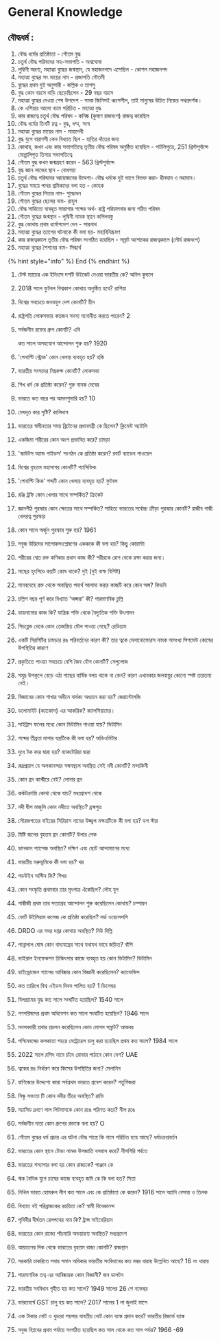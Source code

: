 # General Knowledge

## বৌদ্ধধর্ম :&#x20;

1. বৌদ্ধ ধর্মের প্রতিষ্ঠাতা - গৌতম বুদ্ধ
2. চতুর্থ বৌদ্ধ পরিষদের সহ-সভাপতি - অশ্বঘোষা
3. লুম্বিনী অরণ্য, মহাত্মা বুদ্ধের জন্মস্থান, যে মহাজনপদে এসেছিল - কোশল মহাজনপদ
4. মহাত্মা বুদ্ধের সৎ মায়ের নাম - প্রজাপতি গৌতমী
5. বুদ্ধের প্রথম দুই অনুসারী - কল্লিক ও তাপসু
6. বুদ্ধ কোন বয়সে বাড়ি ছেড়েছিলেন - 29 বছর বয়সে
7. মহাত্মা বুদ্ধের দেওয়া শেষ উপদেশ - সমস্ত জিনিসই ধ্বংসশীল, তাই মানুষের উচিত নিজের পথপ্রদর্শক।
8. কে এশিয়ার আলো নামে পরিচিত - মহাত্মা বুদ্ধ
9. কার রাজত্বে চতুর্থ বৌদ্ধ পরিষদ - কনিষ্ক (কুষাণ রাজবংশ) রাজত্ব করেছিল
10. বৌদ্ধ ধর্মের তিনটি রত্ন - বুদ্ধ, ধম্ম, সংঘ
11. মহাত্মা বুদ্ধের মায়ের নাম - মায়াদেবী
12. বুদ্ধ যুগে বারাণসী কেন বিখ্যাত ছিল - হাতির দাঁতের জন্য
13. কোথায়, কখন এবং কার সভাপতিত্বে তৃতীয় বৌদ্ধ পরিষদ অনুষ্ঠিত হয়েছিল - পাটলিপুত্রে, 251   খ্রিস্টপূর্বাব্দে মোগ্গালিপুত্ত তিসার সভাপতিত্বে
14. গৌতম বুদ্ধ কখন জন্মগ্রহণ করেন - 563 খ্রিস্টপূর্বাব্দে
15. বুদ্ধ জ্ঞান লাভের স্থান - বোধগয়া
16. চতুর্থ বৌদ্ধ পরিষদের আয়োজনের উদ্দেশ্য- বৌদ্ধ ধর্মকে দুই ভাগে বিভক্ত করা- হীনযান ও মহাযান।
17. বুদ্ধের সময়ে পাথর শ্রমিকদের বলা হত - কোহক
18. গৌতম বুদ্ধের পিতার নাম- শুদ্ধোধন
19. গৌতম বুদ্ধের ছেলের নাম- রাহুল
20. বৌদ্ধ সাহিত্যে ব্যবহৃত সান্তাগার শব্দের অর্থ- রাষ্ট্র পরিচালনার জন্য গঠিত পরিষদ
21. গৌতম বুদ্ধের জন্মস্থান - লুম্বিনী নামক স্থানে কপিলবস্তু
22. বুদ্ধ কোথায় প্রথম ধর্মোপদেশ দেন - সারনাথ
23. মহাত্মা বুদ্ধের ত্যাগের ঘটনাকে কী বলা হয়- মহাবিনিষ্ক্রমণ
24. কার রাজত্বকালে তৃতীয় বৌদ্ধ পরিষদ সংগঠিত হয়েছিল - সম্রাট অশোকের রাজত্বকালে (মৌর্য রাজবংশ)
25. মহাত্মা বুদ্ধের শৈশবের নাম- সিদ্ধার্থ

{% hint style="info" %}
End
{% endhint %}

1. টেস্ট ম্যাচের এক ইনিংসে দশটি উইকেট নেওয়া ভারতীয় কে? অনিল কুম্বলে
2. 2018 সালে ফুটবল বিশ্বকাপ কোথায় অনুষ্ঠিত হবে? রাশিয়া
3. বিশ্বের সবচেয়ে জনবহুল দেশ কোনটি? চীন
4. রাষ্ট্রপতি লোকসভায় কতজন সদস্য মনোনীত করতে পারেন? 2
5.  সর্বজনীন রক্তের গ্রুপ কোনটি? এবি

    কত সালে অসহযোগ আন্দোলন শুরু হয়? 1920
6. 'পেনাল্টি স্ট্রোক' কোন খেলায় ব্যবহৃত হয়? হকি
7. ভারতীয় সংসদের নিম্নকক্ষ কোনটি? লোকসভা
8. শিখ ধর্ম কে প্রতিষ্ঠা করেন? গুরু নানক দেবের
9. ভারতে কত বছর পর আদমশুমারি হয়? 10
10. মেঘদূত কার সৃষ্টি? কালিদাস
11. ভারতের স্বাধীনতার সময় ব্রিটেনের প্রধানমন্ত্রী কে ছিলেন? ক্লিমেন্ট অ্যাটলি
12. একজিমা শরীরের কোন অংশ প্রভাবিত করে? চামড়া
13. 'স্কাউটস অ্যান্ড গাইডস' সংগঠন কে প্রতিষ্ঠা করেন? রবার্ট ব্যাডেন পাওয়েল
14. বিশ্বের বৃহত্তম মহাসাগর কোনটি? প্যাসিফিক
15. 'পেনাল্টি কিক' শব্দটি কোন খেলায় ব্যবহৃত হয়? ফুটবল
16. রঞ্জি ট্রফি কোন খেলার সাথে সম্পর্কিত? ক্রিকেট
17. জ্ঞানপীঠ পুরস্কার কোন ক্ষেত্রের সাথে সম্পর্কিত? সাহিত্য ভারতের সর্বোচ্চ ক্রীড়া পুরস্কার কোনটি? রাজীব গান্ধী খেলরত্ন পুরস্কার
18. কোন সালে অর্জুন পুরস্কার শুরু হয়? 1961
19. সবুজ উদ্ভিদের সালোকসংশ্লেষণের একককে কী বলা হয়? কিছু কোয়ান্টা
20. শরীরের শ্বেত রক্ত ​​কণিকার প্রধান কাজ কী? শরীরকে রোগ থেকে রক্ষা করার জন্য।
21. মাছের হৃৎপিণ্ডে কয়টি কোষ থাকে? দুই (দুই কক্ষ বিশিষ্ট)
22. মানবদেহে রক্ত ​​থেকে অবাঞ্ছিত পদার্থ আলাদা করার কাজটি করে কোন অঙ্গ? কিডনি
23. চল্লিশ বছর পূর্ণ করে বিখ্যাত 'অপ্সরা' কী? পারমাণবিক চুল্লি
24. ডায়নামোর কাজ কি? যান্ত্রিক শক্তি থেকে বৈদ্যুতিক শক্তি উৎপাদন
25. পিচব্লেন্ড থেকে কোন তেজস্ক্রিয় মৌল পাওয়া গেছে? রেডিয়াম
26. একটি গিরগিটির চামড়ার রঙ পরিবর্তনের কারণ কী? তার ত্বকে মেলানোফোরস নামক অসংখ্য পিগমেন্ট কোষের উপস্থিতির কারণে
27. প্রকৃতিতে পাওয়া সবচেয়ে বেশি জৈব যৌগ কোনটি? সেলুলোজ
28. সমুদ্র উপকূলে বেড়ে ওঠা গাছের বার্ষিক বলয় থাকে না কেন? কারণ এখানকার জলবায়ুর কোনো স্পষ্ট তারতম্য নেই।
29. বিজ্ঞানের কোন শাখার অধীনে বার্ধক্য অধ্যয়ন করা হয়? জেরান্টোলজি
30. ডলোমাইট (ক্যাকোস) এর আকরিক? ক্যালসিয়ামের।
31. সাইট্রাস ফলের মধ্যে কোন ভিটামিন পাওয়া যায়? ভিটামিন
32. শব্দের তীব্রতা মাপার যন্ত্রটিকে কী বলা হয়? অডিওমিটার
33. দুধে টক কার দ্বারা হয়? ব্যাকটেরিয়া দ্বারা
34. রুদ্রপ্রয়াগ যে অলকানন্দার সঙ্গমস্থলে অবস্থিত সেই নদী কোনটি? মন্দাকিনী
35. কোন হ্রদ কাশ্মীরে নেই? লোনার হ্রদ
36. কর্কটক্রান্তি কোথা থেকে যায়? মধ্যপ্রদেশ থেকে
37. নদী দ্বীপ মাজুলি কোন নদীতে অবস্থিত? ব্রহ্মপুত্র
38. সৌরজগতের বাইরের সিরিয়াস নামের উজ্জ্বল নক্ষত্রটিকে কী বলা হয়? ডগ স্টার
39. মিষ্টি জলের বৃহত্তম হ্রদ কোনটি? উলার লেক
40. ডানকান প্যাসেজ অবস্থিত? দক্ষিণ এবং ছোট আন্দামানের মধ্যে
41. ভারতীয় মরুভূমিকে কী বলা হয়? থর
42. গডউইন অস্টিন কি? শিখর
43. কোন সংস্কৃতি প্রথমবার তার মৃৎপাত্র এঁকেছিল? লৌহ যুগ
44. গান্ধীজী প্রথম তার সত্যাগ্রহ আন্দোলন শুরু করেছিলেন কোথায়? চম্পারন
45. ফোর্ট উইলিয়াম কলেজ কে প্রতিষ্ঠা করেছিল? লর্ড ওয়েলেসলি
46. DRDO এর সদর দপ্তর কোথায় অবস্থিত? নিউ দিল্লি
47. পান্নালাল ঘোষ কোন বাদ্যযন্ত্রের সাথে যথাযথ ভাবে জড়িত? বাঁশি
48. ভাইরাল ইনফেকশন চিকিৎসার কাজে ব্যবহৃত হয় কোন ভিটামিন? ভিটামিন
49. হাইড্রোজেন গ্যাসের আবিষ্কার কোন বিজ্ঞানী করেছিলেন? ক্যাভেন্ডিস
50. কত তারিখে বিশ্ব এইডস দিবস পালিত হয়? 1 ডিসেম্বর
51. বিলগ্রামের যুদ্ধ কত সালে সংঘটিত হয়েছিল? 1540 সালে
52. গণপরিষদের প্রথম অধিবেশন কত সালে সংঘটিত হয়েছিল? 1946 সালে
53. মনসবদারী প্রথার প্রচলন করেছিলেন কোন মোগল সম্রাট? আকবর
54. পশ্চিমবঙ্গের কলকাতা শহরে মেট্রোরেল চালু করা হয়েছিল প্রথম কত সালে? 1984 সালে
55. 2022 সালে রশিদ নামে চাঁদে রোভার পাঠাবে কোন দেশ? UAE
56. ত্বকের রঙ নির্ধারণ করে কিসের উপস্থিতির জন্য? মেলানিন
57. বাণিজ্যের উদ্দেশ্যে কারা সর্বপ্রথম ভারতে প্রবেশ করেন? পর্তুগিজরা
58. সিন্ধু সভ্যতা টি কোন নদীর তীরে অবস্থিত? রাভি
59. অ্যাসিড দ্রবণে লাল লিটমাসকে কোন রঙে পরিণত করে? নীল রঙে
60. সর্বজনীন দাতা কোন গ্রুপের রক্তকে বলা হয়? O
61. গৌতম বুদ্ধের ধর্ম প্রচার এর ঘটনা বৌদ্ধ শাস্ত্রে কি নামে পরিচিত হয়ে আছে? ধর্মচক্রপ্রবর্তন
62. ভারতের কোন স্থানে টোডা নামক উপজাতি বসবাস করে? নীলগিরি পর্বতে
63. ভারতের শস্যাগার বলা হয় কোন রাজ্যকে? পাঞ্জাব কে
64. ঋক বৈদিক যুগে চাষের কাজে ব্যবহৃত জমি কে কি বলা হত? সিতা
65. নিখিল ভারত হোমরুল লীগ কত সালে এবং কে প্রতিষ্ঠাতা কে করেন? 1916 সালে অ্যানি বেসান্ত ও তিলক
66. বিখ্যাত বই পরিব্রাজকের রচয়িতা কে? স্বামী বিবেকানন্দ
67. পৃথিবীর দীর্ঘতম রেলপথের নাম কি? ট্রান্স সাইবেরিয়ান
68. ভারতের কোন রাজ্যে পাঁচমারি অভয়ারণ্য অবস্থিত? মধ্যপ্রদেশ
69. আয়তনের দিক থেকে ভারতের বৃহত্তম রাজ্য কোনটি? রাজস্থান
70. সরকারি চাকরিতে সবার সমান অধিকার ভারতীয় সংবিধানের কত নম্বর ধারায় উল্লেখিত আছে? 16 নং ধারায়
71. পারমাণবিক তত্ব এর আবিষ্কারক কোন বিজ্ঞানী? জন ডালটন
72. ভারতীয় সংবিধান গৃহীত হয় কত সালে? 1949 সালের 26 শে নভেম্বর
73. ভারতবর্ষে GST চালু হয় কত সালে? 2017 সালের 1 লা জুলাই মাসে
74. এক টাকার নোট ও খুচরো পয়সার যাবতীয় নোট কোন ব্যাঙ্ক প্রদান করে? ভারতীয় রিজার্ভ ব্যাঙ্ক
75. সবুজ বিপ্লবের প্রথম পর্যায়ে সংগঠিত হয়েছিল কত সাল থেকে কত সাল পর্যন্ত? 1966 -69&#x20;
